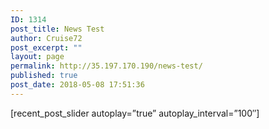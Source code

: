 ```yaml
---
ID: 1314
post_title: News Test
author: Cruise72
post_excerpt: ""
layout: page
permalink: http://35.197.170.190/news-test/
published: true
post_date: 2018-05-08 17:51:36
---
```

[recent_post_slider autoplay=”true” autoplay_interval=”100″]